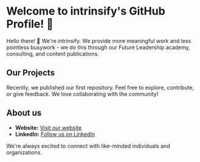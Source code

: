 # Welcome to intrinsify's GitHub Profile! 🚀

Hello there! 👋 We're intrinsify. We provide more meaningful work and less pointless busywork - we do this through our Future Leadership academy, consulting, and content publications.

## Our Projects

Recently, we published our first repository.
Feel free to explore, contribute, or give feedback. We love collaborating with the community!

## About us

- **Website:** [Visit our website](https://www.intrinsify.de)
- **LinkedIn:** [Follow us on LinkedIn](https://www.linkedin.com/company/intrinsify.me/)

We're always excited to connect with like-minded individuals and organizations.